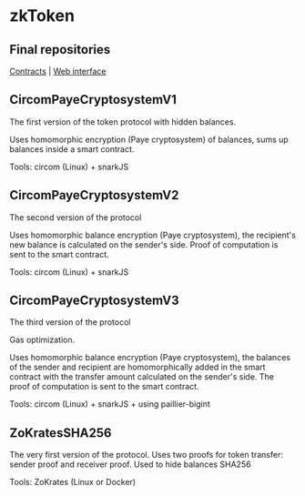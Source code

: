 # zkToken

## Final repositories

[Contracts](https://github.com/druzhtech/zkToken-contracts) |
[Web interface](https://github.com/druzhtech/zkToken-front)

## CircomPayeCryptosystemV1

The first version of the token protocol with hidden balances.

Uses homomorphic encryption (Paye cryptosystem) of balances, sums up balances inside a smart contract.

Tools: circom (Linux) + snarkJS

## CircomPayeCryptosystemV2

The second version of the protocol

Uses homomorphic balance encryption (Paye cryptosystem), the recipient's new balance is calculated on the sender's side. Proof of computation is sent to the smart contract.

Tools: circom (Linux) + snarkJS

## CircomPayeCryptosystemV3

The third version of the protocol

Gas optimization.

Uses homomorphic balance encryption (Paye cryptosystem), the balances of the sender and recipient are homomorphically added in the smart contract with the transfer amount calculated on the sender's side. The proof of computation is sent to the smart contract.

Tools: circom (Linux) + snarkJS + using paillier-bigint

## ZoKratesSHA256

The very first version of the protocol. Uses two proofs for token transfer: sender proof and receiver proof. Used to hide balances SHA256

Tools: ZoKrates (Linux or Docker)
